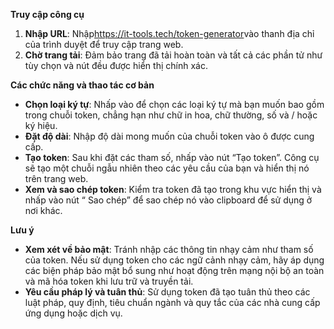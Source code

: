 **Truy cập công cụ**
1. **Nhập URL**: Nhập<https://it-tools.tech/token-generator>vào thanh địa chỉ của trình duyệt để truy cập trang web.
2. **Chờ trang tải**: Đảm bảo trang đã tải hoàn toàn và tất cả các phần tử như tùy chọn và nút đều được hiển thị chính xác.

**Các chức năng và thao tác cơ bản**
- **Chọn loại ký tự**: Nhấp vào để chọn các loại ký tự mà bạn muốn bao gồm trong chuỗi token, chẳng hạn như chữ in hoa, chữ thường, số và / hoặc ký hiệu.
- **Đặt độ dài**: Nhập độ dài mong muốn của chuỗi token vào ô được cung cấp.
- **Tạo token**: Sau khi đặt các tham số, nhấp vào nút “Tạo token”. Công cụ sẽ tạo một chuỗi ngẫu nhiên theo các yêu cầu của bạn và hiển thị nó trên trang web.
- **Xem và sao chép token**: Kiểm tra token đã tạo trong khu vực hiển thị và nhấp vào nút “ Sao chép” để sao chép nó vào clipboard để sử dụng ở nơi khác.

**Lưu ý**
- **Xem xét về bảo mật**: Tránh nhập các thông tin nhạy cảm như tham số của token. Nếu sử dụng token cho các ngữ cảnh nhạy cảm, hãy áp dụng các biện pháp bảo mật bổ sung như hoạt động trên mạng nội bộ an toàn và mã hóa token khi lưu trữ và truyền tải.
- **Yêu cầu pháp lý và tuân thủ**: Sử dụng token đã tạo tuân thủ theo các luật pháp, quy định, tiêu chuẩn ngành và quy tắc của các nhà cung cấp ứng dụng hoặc dịch vụ.